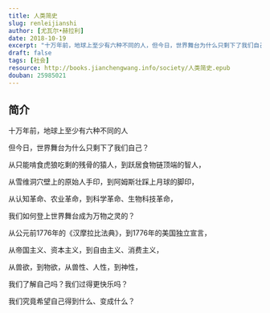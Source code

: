 ```yaml
---
title: 人类简史
slug: renleijianshi
author: [尤瓦尔•赫拉利]
date: 2018-10-19
excerpt: "十万年前，地球上至少有六种不同的人，但今日，世界舞台为什么只剩下了我们自己？"
draft: false
tags: [社会]
resource: http://books.jianchengwang.info/society/人类简史.epub
douban: 25985021
---
```


## 简介

十万年前，地球上至少有六种不同的人

但今日，世界舞台为什么只剩下了我们自己？

从只能啃食虎狼吃剩的残骨的猿人，到跃居食物链顶端的智人，

从雪维洞穴壁上的原始人手印，到阿姆斯壮踩上月球的脚印，

从认知革命、农业革命，到科学革命、生物科技革命，

我们如何登上世界舞台成为万物之灵的？

从公元前1776年的《汉摩拉比法典》，到1776年的美国独立宣言，

从帝国主义、资本主义，到自由主义、消费主义，

从兽欲，到物欲，从兽性、人性，到神性，

我们了解自己吗？我们过得更快乐吗？

我们究竟希望自己得到什么、变成什么？

